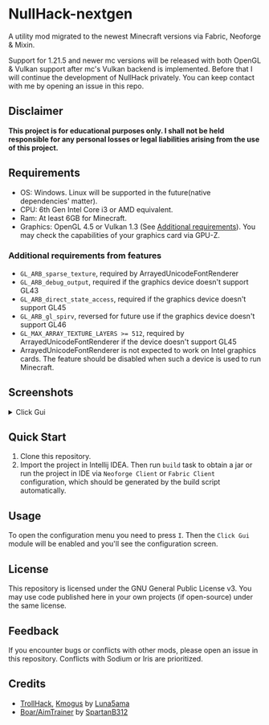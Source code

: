 # NullHack-nextgen

A utility mod migrated to the newest Minecraft versions via Fabric, Neoforge & Mixin.

Support for 1.21.5 and newer mc versions will be released with both OpenGL & Vulkan support after mc's Vulkan backend is implemented.
Before that I will continue the development of NullHack privately. You can keep contact with me by opening an issue in this repo.

## Disclaimer

**This project is for educational purposes only. I shall not be held responsible for any personal losses or legal liabilities arising from the use of this project.**


## Requirements

- OS: Windows. Linux will be supported in the future(native dependencies' matter).
- CPU: 6th Gen Intel Core i3 or AMD equivalent.
- Ram: At least 6GB for Minecraft.
- Graphics: OpenGL 4.5 or Vulkan 1.3 (See [Additional requirements](#additional-requirements-from-features)). 
You may check the capabilities of your graphics card via GPU-Z.

### Additional requirements from features
- `GL_ARB_sparse_texture`, required by ArrayedUnicodeFontRenderer
- `GL_ARB_debug_output`, required if the graphics device doesn't support GL43
- `GL_ARB_direct_state_access`, required if the graphics device doesn't support GL45
- `GL_ARB_gl_spirv`, reversed for future use if the graphics device doesn't support GL46
- `GL_MAX_ARRAY_TEXTURE_LAYERS >= 512`, required by ArrayedUnicodeFontRenderer if the device doesn't support GL45
- ArrayedUnicodeFontRenderer is not expected to work on Intel graphics cards.
The feature should be disabled when such a device is used to run Minecraft.

## Screenshots
<details>
<summary>Click Gui</summary>

![image](screenshot.png)
</details>


## Quick Start

1. Clone this repository.
2. Import the project in Intellij IDEA. Then run `build` task to obtain a jar or run the project in IDE
via `Neoforge Client` or `Fabric Client` configuration, which should be generated by the build script automatically.


## Usage

To open the configuration menu you need to press `I`. Then the `Click Gui` module will be 
enabled and you'll see the configuration screen.


## License

This repository is licensed under the GNU General Public License v3. 
You may use code published here in your own projects (if open-source) under the same license.


## Feedback

If you encounter bugs or conflicts with other mods, please open an issue in this repository.
Conflicts with Sodium or Iris are prioritized.


## Credits

- [TrollHack](https://github.com/Luna5ama/TrollHack), [Kmogus](https://github.com/Luna5ama/Kmogus) by [Luna5ama](https://github.com/Luna5ama)
- [Boar/AimTrainer](https://github.com/SpartanB312/AimTrainer) by [SpartanB312](https://github.com/SpartanB312)
